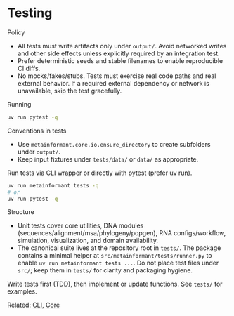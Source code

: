 # Testing

Policy

- All tests must write artifacts only under `output/`. Avoid networked writes and other side effects unless explicitly required by an integration test.
- Prefer deterministic seeds and stable filenames to enable reproducible CI diffs.
- No mocks/fakes/stubs. Tests must exercise real code paths and real external behavior. If a required external dependency or network is unavailable, skip the test gracefully.

Running

```bash
uv run pytest -q
```

Conventions in tests

- Use `metainformant.core.io.ensure_directory` to create subfolders under `output/`.
- Keep input fixtures under `tests/data/` or `data/` as appropriate.

Run tests via CLI wrapper or directly with pytest (prefer uv run).

```bash
uv run metainformant tests -q
# or
uv run pytest -q
```

Structure
- Unit tests cover core utilities, DNA modules (sequences/alignment/msa/phylogeny/popgen), RNA configs/workflow, simulation, visualization, and domain availability.
- The canonical suite lives at the repository root in `tests/`. The package contains a minimal helper at `src/metainformant/tests/runner.py` to enable `uv run metainformant tests ...`. Do not place test files under `src/`; keep them in `tests/` for clarity and packaging hygiene.

Write tests first (TDD), then implement or update functions. See `tests/` for examples.

Related: [CLI](./cli.md), [Core](./core.md)


